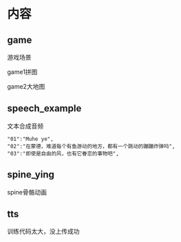 # 内容

## game

游戏场景

game1拼图

game2大地图



## speech_example

文本合成音频

```
"01":"Muhe ye",
"02":"在蒙德，难道每个有鱼游动的地方，都有一个跳动的蹦蹦炸弹吗",
"03":"即使是自由的风，也有它眷恋的事物吧",
```



## spine_ying

spine骨骼动画



## tts

训练代码太大，没上传成功